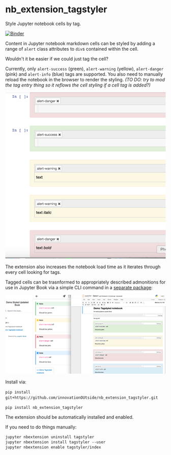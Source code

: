 # nb\_extension\_tagstyler
Style Jupyter notebook cells by tag.

[![Binder](https://mybinder.org/badge_logo.svg)](https://mybinder.org/v2/gh/innovationOUtside/nb_extension_tagstyler/master)


Content in Jupyter notebook markdown cells can be styled by adding a range of `alert` class attributes to `div`s contained within the cell.

Wouldn't it be easier if we could just tag the cell?

Currently, only `alert-success` (green), `alert-warning` (yellow), `alert-danger` (pink) and `alert-info` (blue) tags are supported. You also need to manually reload the notebook in the browser to render the styling. *(TO DO: try to mod the tag entry thing so it reflows the cell styling if a cell tag is added?)*

![](.images/tagstyler.png)

The extension also increases the notebook load time as it iterates through every cell looking for tags.

Tagged cells can be trasnformed to appropriately described admonitions for use in Jupyter Book via a simple CLI command in a [separate package](https://github.com/innovationOUtside/ou-jupyter-book-tools):

![](https://github.com/innovationOUtside/ou-jupyter-book-tools/raw/main/images/jupyter_book_tagstyle.png)

Install via:

`pip install git+https://github.com/innovationOUtside/nb_extension_tagstyler.git`

`pip install nb_extension_tagstyler`

The extension should be automatically installed and enabled.

If you need to do things manually:

```
jupyter nbextension uninstall tagstyler
jupyter nbextension install tagstyler --user
jupyter nbextension enable tagstyler/index
```
